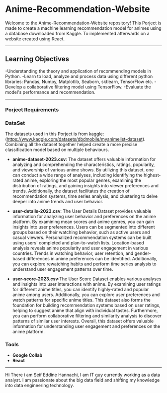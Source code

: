 # Anime-Recommendation-Website

Welcome to the Anime-Recommendation-Website repository!
This Porject is made to create a machine learning recommendation model for animes using a database downloaded from Kaggle. To implemented afterwards on a website created using React.

---

## Learning Objectives

-Understanding the theory and application of recommending models in Python.
-Learn to load, analyze and process data using different python libraries: Pandas, Numpy, Matplotlib, Seaborn, sktlearn, TensorFlow etc.
-Develop a collaborative filtering model using TensorFlow.
-Evaluate the model's performance and recommendation. 

---

### Porject Requirements

### DataSet 

The datasets used in this Porject is from kaggle: (https://www.kaggle.com/datasets/dbdmobile/myanimelist-dataset). Combining all the dataset together helped create a more precise classification model based on multiple behaviours.

- **anime-dataset-2023.csv**: The dataset offers valuable information for analyzing and comprehending the characteristics, ratings, popularity, and viewership of various anime shows. By utilizing this dataset, one can conduct a wide range of analyses, including identifying the highest-rated anime, exploring the most popular genres, examining the distribution of ratings, and gaining insights into viewer preferences and trends. Additionally, the dataset facilitates the creation of recommendation systems, time series analysis, and clustering to delve deeper into anime trends and user behavior.

- **user-details-2023.csv**: The User Details Dataset provides valuable information for analyzing user behavior and preferences on the anime platform. By examining mean scores and anime genres, you can gain insights into user preferences. Users can be segmented into different groups based on their watching behavior, such as active users and casual viewers. Personalized recommendation systems can be built using users' completed and plan-to-watch lists. Location-based analysis reveals anime popularity and user engagement in various countries. Trends in watching behavior, user retention, and gender-based differences in anime preferences can be identified. Additionally, you can explore rewatching habits and perform time series analysis to understand user engagement patterns over time.

- **user-score-2023.csv**:The User Score Dataset enables various analyses and insights into user interactions with anime. By examining user ratings for different anime titles, you can identify highly-rated and popular anime among users. Additionally, you can explore user preferences and watch patterns for specific anime titles. This dataset also forms the foundation for building recommendation systems based on user ratings, helping to suggest anime that align with individual tastes. Furthermore, you can perform collaborative filtering and similarity analysis to discover patterns of similar user interests. Overall, this dataset offers valuable information for understanding user engagement and preferences on the anime platform.

### Tools

- **Google Collab**
- **React**

---

Hi There i am Seif Eddine Hannachi, I am IT guy currently working as a data analyst. I am passionate about the big data field and shifting my knowledge into data engineering technology.







